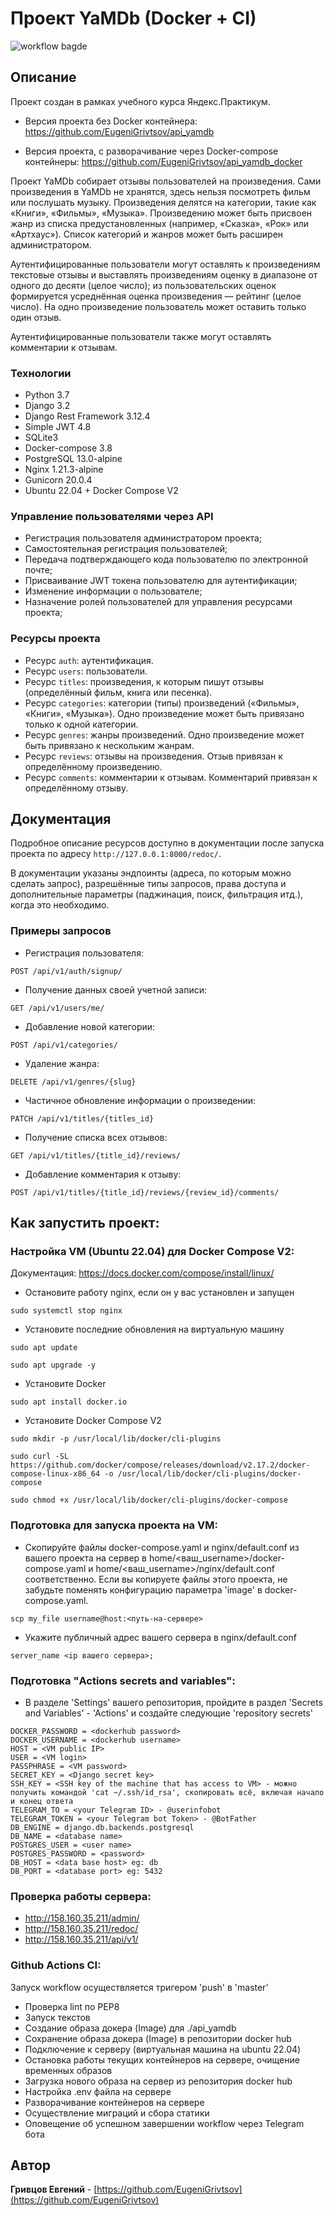 # Проект YaMDb (Docker + CI)

![workflow bagde](https://github.com/EugeniGrivtsov/yamdb_final/actions/workflows/yamdb_workflow.yml/badge.svg)

## Описание

Проект создан в рамках учебного курса Яндекс.Практикум.

- Версия проекта без Docker контейнера: https://github.com/EugeniGrivtsov/api_yamdb

- Версия проекта, с разворачивание через Docker-compose контейнеры: https://github.com/EugeniGrivtsov/api_yamdb_docker

Проект YaMDb собирает отзывы пользователей на произведения. Сами произведения
в YaMDb не хранятся, здесь нельзя посмотреть фильм или послушать музыку.
Произведения делятся на категории, такие как «Книги», «Фильмы», «Музыка».
Произведению может быть присвоен жанр из списка предустановленных
(например, «Сказка», «Рок» или «Артхаус»).
Список категорий и жанров может быть расширен администратором.

Аутентифицированные пользователи могут оставлять к произведениям текстовые
отзывы и выставлять произведениям оценку в диапазоне от одного до десяти
(целое число); из пользовательских оценок формируется усреднённая оценка
произведения — рейтинг (целое число). На одно произведение пользователь
может оставить только один отзыв.

Аутентифицированные пользователи также могут оставлять комментарии к отзывам.

### Технологии

- Python 3.7
- Django 3.2
- Django Rest Framework 3.12.4
- Simple JWT 4.8
- SQLite3
- Docker-compose 3.8
- PostgreSQL 13.0-alpine 
- Nginx 1.21.3-alpine 
- Gunicorn 20.0.4
- Ubuntu 22.04 + Docker Compose V2

### Управление пользователями через API

- Регистрация пользователя администратором проекта;
- Самостоятельная регистрация пользователей;
- Передача подтверждающего кода пользователю по электронной почте;
- Присваивание JWT токена пользователю для аутентификации;
- Изменение информации о пользователе;
- Назначение ролей пользователей для управления ресурсами проекта;

### Ресурсы проекта

- Ресурс `auth`: аутентификация.
- Ресурс `users`: пользователи.
- Ресурс `titles`: произведения, к которым пишут отзывы (определённый фильм, книга или песенка).
- Ресурс `categories`: категории (типы) произведений («Фильмы», «Книги», «Музыка»). Одно произведение может быть привязано только к одной категории.
- Ресурс `genres`: жанры произведений. Одно произведение может быть привязано к нескольким жанрам.
- Ресурс `reviews`: отзывы на произведения. Отзыв привязан к определённому произведению.
- Ресурс `comments`: комментарии к отзывам. Комментарий привязан к определённому отзыву.

## Документация
Подробное описание ресурсов доступно в документации после запуска проекта по адресу `http://127.0.0.1:8000/redoc/`.

В документации указаны эндпоинты (адреса, по которым можно сделать запрос), разрешённые типы запросов, права доступа и дополнительные параметры (паджинация, поиск, фильтрация итд.), когда это необходимо.

### Примеры запросов

- Регистрация пользователя:
```
POST /api/v1/auth/signup/
```
- Получение данных своей учетной записи:
```
GET /api/v1/users/me/
```
- Добавление новой категории:
```
POST /api/v1/categories/
```
- Удаление жанра:
```
DELETE /api/v1/genres/{slug}
```
- Частичное обновление информации о произведении:
```
PATCH /api/v1/titles/{titles_id}
```
- Получение списка всех отзывов:
```
GET /api/v1/titles/{title_id}/reviews/
```
- Добавление комментария к отзыву:
```
POST /api/v1/titles/{title_id}/reviews/{review_id}/comments/
```

## Как запустить проект:

### Настройка VM (Ubuntu 22.04) для Docker Compose V2:
Документация: https://docs.docker.com/compose/install/linux/

- Остановите работу nginx, если он у вас установлен и запущен

```sudo systemctl stop nginx```

- Установите последние обновления на виртуальную машину

```sudo apt update```

```sudo apt upgrade -y```

- Установите Docker

```sudo apt install docker.io```

- Установите Docker Compose V2

```sudo mkdir -p /usr/local/lib/docker/cli-plugins```

```sudo curl -SL https://github.com/docker/compose/releases/download/v2.17.2/docker-compose-linux-x86_64 -o /usr/local/lib/docker/cli-plugins/docker-compose```

```sudo chmod +x /usr/local/lib/docker/cli-plugins/docker-compose```

### Подготовка для запуска проекта на VM:
- Скопируйте файлы docker-compose.yaml и nginx/default.conf из вашего проекта на сервер в home/<ваш_username>/docker-compose.yaml и home/<ваш_username>/nginx/default.conf соответственно. Если вы копируете файлы этого проекта, не забудьте поменять конфигурацию параметра 'image' в docker-compose.yaml.

```scp my_file username@host:<путь-на-сервере>```

- Укажите публичный адрес вашего сервера в nginx/default.conf

```server_name <ip вашего сервера>;```

### Подготовка "Actions secrets and variables":
- В разделе 'Settings' вашего репозитория, пройдите в раздел 'Secrets and Variables' - 'Actions' и создайте следующие 'repository secrets'

```
DOCKER_PASSWORD = <dockerhub password>
DOCKER_USERNAME = <dockerhub username>
HOST = <VM public IP>
USER = <VM login>
PASSPHRASE = <VM password>
SECRET_KEY = <Django secret key>
SSH_KEY = <SSH key of the machine that has access to VM> - можно получить командой 'cat ~/.ssh/id_rsa', скопировать всё, включая начало и конец ответа
TELEGRAM_TO = <your Telegram ID> - @userinfobot
TELEGRAM_TOKEN = <your Telegram bot Token> - @BotFather
DB_ENGINE = django.db.backends.postgresql
DB_NAME = <database name>
POSTGRES_USER = <user name>
POSTGRES_PASSWORD = <password>
DB_HOST = <data base host> eg: db
DB_PORT = <database port> eg: 5432
```

### Проверка работы сервера:
- http://158.160.35.211/admin/
- http://158.160.35.211/redoc/
- http://158.160.35.211/api/v1/

### Github Actions CI:

Запуск workflow осуществляется тригером 'push' в 'master'
- Проверка lint по PEP8
- Запуск текстов
- Создание образа докера (Image) для ./api_yamdb
- Сохранение образа докера (Image) в репозитории docker hub
- Подключение к серверу (виртуальная машина на ubuntu 22.04)
- Остановка работы текущих контейнеров на сервере, очищение временных образов
- Загрузка нового образа на сервер из репозитория docker hub
- Настройка .env файла на сервере
- Разворачивание контейнеров на сервере
- Осуществление миграций и сбора статики
- Оповещение об успешном завершении workflow через Telegram бота

## Автор
**Гривцов Евгений** - [https://github.com/EugeniGrivtsov](https://github.com/EugeniGrivtsov)
